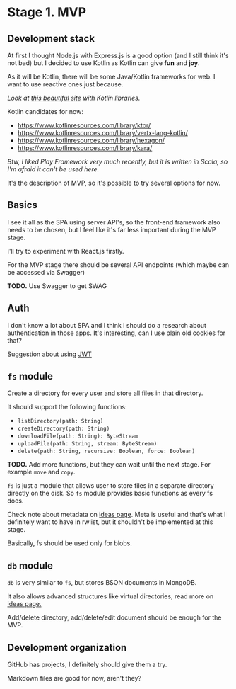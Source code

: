 # Stage 1. MVP

## Development stack

At first I thought Node.js with Express.js is a good option (and I still think it's not bad) but I decided to use Kotlin as Kotlin can give **fun** and **joy**.

As it will be Kotlin, there will be some Java/Kotlin frameworks for web. I want to use reactive ones just because.

_Look at [this beautiful site](https://www.kotlinresources.com/) with Kotlin libraries._

Kotlin candidates for now:
- https://www.kotlinresources.com/library/ktor/
- https://www.kotlinresources.com/library/vertx-lang-kotlin/
- https://www.kotlinresources.com/library/hexagon/
- https://www.kotlinresources.com/library/kara/

_Btw, I liked Play Framework very much recently, but it is written in Scala, so I'm afraid it can't be used here._

It's the description of MVP, so it's possible to try several options for now.

## Basics

I see it all as the SPA using server API's, so the front-end framework also needs to be chosen, but I feel like it's far less important during the MVP stage.

I'll try to experiment with React.js firstly.

For the MVP stage there should be several API endpoints (which maybe can be accessed via Swagger)

**TODO.** Use Swagger to get SWAG

## Auth

I don't know a lot about SPA and I think I should do a research about authentication in those apps. It's interesting, can I use plain old cookies for that?

Suggestion about using [JWT](https://auth0.com/docs/security/store-tokens)

## `fs` module

Create a directory for every user and store all files in that directory.

It should support the following functions:

- `listDirectory(path: String)`
- `createDirectory(path: String)`
- `downloadFile(path: String): ByteStream`
- `uploadFile(path: String, stream: ByteStream)`
- `delete(path: String, recursive: Boolean, force: Boolean)`

**TODO.** Add more functions, but they can wait until the next stage. For example `move` and `copy`.

`fs` is just a module that allows user to store files in a separate directory directly on the disk. So `fs` module provides basic functions as every fs does.

Check note about metadata on [ideas page](./ideas.md). Meta is useful and that's what I definitely want to have in rwlist, but it shouldn't be implemented at this stage.

Basically, fs should be used only for blobs.

## `db` module

`db` is very similar to `fs`, but stores BSON documents in MongoDB.

It also allows advanced structures like virtual directories, read more on [ideas page.](./ideas.md)

Add/delete directory, add/delete/edit document should be enough for the MVP.

## Development organization

GitHub has projects, I definitely should give them a try.

Markdown files are good for now, aren't they?
